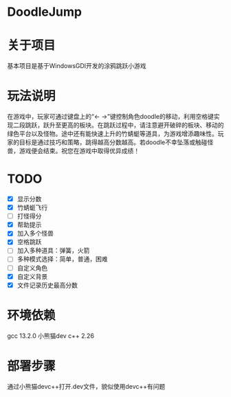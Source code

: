 # DoodleJump

# 关于项目

基本项目是基于WindowsGDI开发的涂鸦跳跃小游戏

# 玩法说明

在游戏中，玩家可通过键盘上的“← →”键控制角色doodle的移动，利用空格键实现二段跳跃，跃升至更高的板块。在跳跃过程中，请注意避开破碎的板块、移动的绿色平台以及怪物。途中还有能快速上升的竹蜻蜓等道具，为游戏增添趣味性。玩家的目标是通过技巧和策略，跳得越高分数越高。若doodle不幸坠落或触碰怪兽，游戏便会结束。祝您在游戏中取得优异成绩！

# TODO

- [x] 显示分数
- [x] 竹蜻蜓飞行
- [ ] 打怪得分
- [x] 帮助提示
- [x] 加入多个怪兽
- [x] 空格跳跃
- [ ] 加入多种道具：弹簧，火箭
- [ ] 多种模式选择：简单，普通，困难
- [ ] 自定义角色
- [x] 自定义背景
- [x] 文件记录历史最高分数

# 环境依赖

gcc 13.2.0
小熊猫dev c++ 2.26

# 部署步骤

通过小熊猫devc++打开.dev文件，貌似使用devc++有问题

